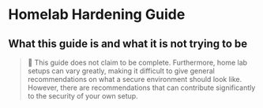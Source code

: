 # Homelab Hardening Guide

## What this guide is and what it is not trying to be

> :mega: This guide does not claim to be complete.
> Furthermore, home lab setups can vary greatly, making it difficult to
> give general recommendations on what a secure environment should look like.
> However, there are recommendations that can contribute significantly to the
> security of your own setup.
